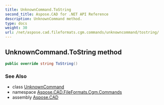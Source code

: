 ```yaml
---
title: UnknownCommand.ToString
second_title: Aspose.CAD for .NET API Reference
description: UnknownCommand method. 
type: docs
weight: 30
url: /net/aspose.cad.fileformats.cgm.commands/unknowncommand/tostring/
---
```

## UnknownCommand.ToString method

```csharp
public override string ToString()
```

### See Also

* class [UnknownCommand](../)
* namespace [Aspose.CAD.FileFormats.Cgm.Commands](../../unknowncommand/)
* assembly [Aspose.CAD](../../../)


